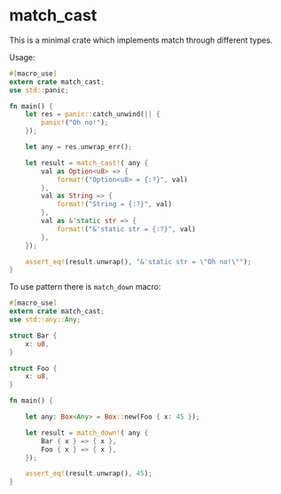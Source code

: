 # match_cast

This is a minimal crate which implements match through different types.

Usage:

```rust
#[macro_use]
extern crate match_cast;
use std::panic;

fn main() {
    let res = panic::catch_unwind(|| {
        panic!("Oh no!");
    });

    let any = res.unwrap_err();

    let result = match_cast!( any {
        val as Option<u8> => {
            format!("Option<u8> = {:?}", val)
        },
        val as String => {
            format!("String = {:?}", val)
        },
        val as &'static str => {
            format!("&'static str = {:?}", val)
        },
    });

    assert_eq!(result.unwrap(), "&'static str = \"Oh no!\"");
}
```

To use pattern there is `match_down` macro:

```rust
#[macro_use]
extern crate match_cast;
use std::any::Any;

struct Bar {
    x: u8,
}

struct Foo {
    x: u8,
}

fn main() {

    let any: Box<Any> = Box::new(Foo { x: 45 });

    let result = match_down!( any {
        Bar { x } => { x },
        Foo { x } => { x },
    });

    assert_eq!(result.unwrap(), 45);
}
```
